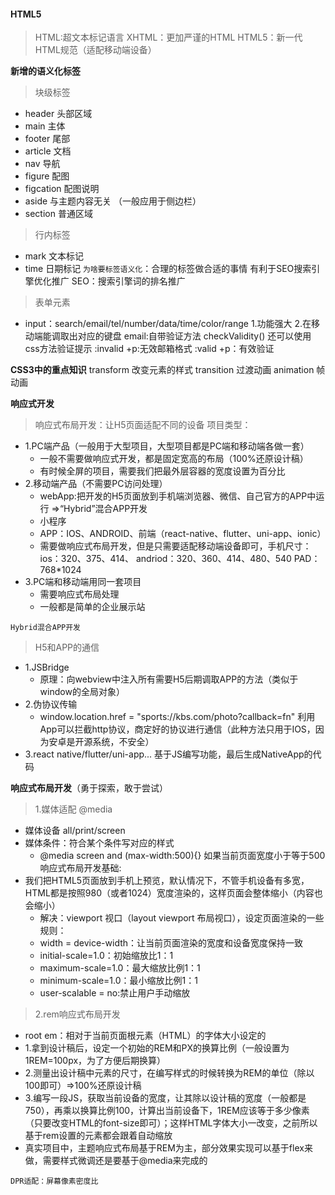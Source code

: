 #### HTML5
> HTML:超文本标记语言
> XHTML：更加严谨的HTML
> HTML5：新一代HTML规范（适配移动端设备）

**新增的语义化标签**
> 块级标签
  - header 头部区域
  - main 主体
  - footer 尾部
  - article 文档
  - nav 导航
  - figure 配图
  - figcation 配图说明
  - aside 与主题内容无关 （一般应用于侧边栏）
  - section 普通区域
  
> 行内标签
  - mark 文本标记
  - time 日期标记
`为啥要标签语义化`：合理的标签做合适的事情
  有利于SEO搜索引擎优化推广
  SEO：搜索引擎词的排名推广 

> 表单元素
  - input：search/email/tel/number/data/time/color/range
  1.功能强大
  2.在移动端能调取出对应的键盘
    email:自带验证方法 checkValidity()
      还可以使用css方法验证提示 :invalid +p:无效邮箱格式  :valid +p：有效验证

**CSS3中的重点知识**
transform 改变元素的样式
transition 过渡动画
animation 帧动画

**响应式开发**
> 响应式布局开发：让H5页面适配不同的设备
> 项目类型：
  - 1.PC端产品（一般用于大型项目，大型项目都是PC端和移动端各做一套）
    + 一般不需要做响应式开发，都是固定宽高的布局（100%还原设计稿）
    + 有时候全屏的项目，需要我们把最外层容器的宽度设置为百分比
  - 2.移动端产品（不需要PC访问处理）
    + webApp:把开发的H5页面放到手机端浏览器、微信、自己官方的APP中运行 =>“Hybrid”混合APP开发
    + 小程序
    + APP：IOS、ANDROID、前端（react-native、flutter、uni-app、ionic）
    + 需要做响应式布局开发，但是只需要适配移动端设备即可，手机尺寸：ios：320、375、414、 andriod：320、360、414、480、540
    PAD：768*1024
  - 3.PC端和移动端用同一套项目
    + 需要响应式布局处理
    + 一般都是简单的企业展示站

`Hybrid混合APP开发`
> H5和APP的通信
  - 1.JSBridge
    + 原理：向webview中注入所有需要H5后期调取APP的方法（类似于window的全局对象）
  - 2.伪协议传输
    + window.location.href = "sports://kbs.com/photo?callback=fn"  利用App可以拦截http协议，商定好的协议进行通信（此种方法只用于IOS，因为安卓是开源系统，不安全）
  - 3.react native/flutter/uni-app... 基于JS编写功能，最后生成NativeApp的代码

**响应式布局开发**（勇于探索，敢于尝试）
> 1.媒体适配 @media
  - 媒体设备 all/print/screen
  - 媒体条件：符合某个条件写对应的样式
    + @media screen and (max-width:500){} 如果当前页面宽度小于等于500
  响应式布局开发基础:
  - 我们把HTML5页面放到手机上预览，默认情况下，不管手机设备有多宽，HTML都是按照980（或者1024）宽度渲染的，这样页面会整体缩小（内容也会缩小）
    + 解决：viewport 视口（layout viewport 布局视口），设定页面渲染的一些规则：  
    + width = device-width：让当前页面渲染的宽度和设备宽度保持一致  
    + initial-scale=1.0：初始缩放比1：1  
    + maximum-scale=1.0：最大缩放比例1：1
    + minimum-scale=1.0：最小缩放比例1：1
    + user-scalable = no:禁止用户手动缩放
> 2.rem响应式布局开发
  - root em：相对于当前页面根元素（HTML）的字体大小设定的
  - 1.拿到设计稿后，设定一个初始的REM和PX的换算比例（一般设置为1REM=100px，为了方便后期换算）
  - 2.测量出设计稿中元素的尺寸，在编写样式的时候转换为REM的单位（除以100即可）=>100%还原设计稿
  - 3.编写一段JS，获取当前设备的宽度，让其除以设计稿的宽度（一般都是750），再乘以换算比例100，计算出当前设备下，1REM应该等于多少像素（只要改变HTML的font-size即可）；这样HTML字体大小一改变，之前所以基于rem设置的元素都会跟着自动缩放
  - 真实项目中，主题响应式布局基于REM为主，部分效果实现可以基于flex来做，需要样式微调还是要基于@media来完成的

`DPR适配：屏幕像素密度比`